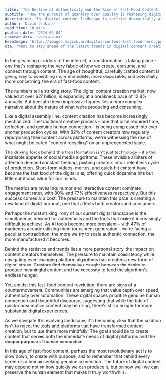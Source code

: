 ```yaml
---
title: 'The Decline of Authenticity and the Rise of Fast-Food Content: A Digital Crisis'
subtitle: 'How the pursuit of quantity over quality is reshaping digital content creation'
description: 'The digital content landscape is shifting dramatically as creators face mounting pressure to produce at an unprecedented pace. This comprehensive analysis explores the rise of ''fast-food content,'' its impact on authenticity, and the growing tension between quantity and quality in the digital age.'
author: 'David Jenkins'
read_time: '8 mins'
publish_date: '2024-02-04'
created_date: '2025-02-04'
heroImage: 'https://images.magick.ai/digital-content-fast-food-hero.jpg'
cta: 'Want to stay ahead of the latest trends in digital content creation? Follow us on LinkedIn for in-depth analysis and expert insights into the evolving landscape of digital media.'
---
```


In the gleaming corridors of the internet, a transformation is taking place – one that's reshaping the very fabric of how we create, consume, and connect through content. The age of thoughtful, carefully crafted content is giving way to something more immediate, more disposable, and potentially more concerning: the era of fast-food content.

The numbers tell a striking story. The digital content creation market, now valued at over $27 billion, is expanding at a breakneck pace of 12.8% annually. But beneath these impressive figures lies a more complex narrative about the nature of what we're producing and consuming.

Like a digital assembly line, content creation has become increasingly mechanized. The traditional creative process – one that once required time, reflection, and genuine human connection – is being compressed into ever-shorter production cycles. With 82% of content creators now regularly repurposing their content across platforms, we're witnessing the rise of what might be called "content recycling" on an unprecedented scale.

The driving force behind this transformation isn't just technology – it's the insatiable appetite of social media algorithms. These invisible arbiters of attention demand constant feeding, pushing creators into a relentless cycle of production. Short-form videos, memes, and quick-hit content have become the fast food of the digital diet, offering quick dopamine hits but little nutritional value for our minds.

The metrics are revealing: humor and interactive content dominate engagement rates, with 80% and 77% effectiveness respectively. But this success comes at a cost. The pressure to maintain this pace is creating a new kind of digital burnout, one that affects both creators and consumers.

Perhaps the most striking irony of our current digital landscape is the simultaneous demand for authenticity and the tools that make it increasingly difficult to achieve. As AI tools become more prevalent – with 47% of marketers already utilizing them for content generation – we're facing a peculiar contradiction: the more we try to scale authentic connection, the more manufactured it becomes.

Behind the statistics and trends lies a more personal story: the impact on content creators themselves. The pressure to maintain consistency while navigating ever-changing platform algorithms has created a new form of digital stress. Creators find themselves caught between the desire to produce meaningful content and the necessity to feed the algorithm's endless hunger.

Yet, amidst this fast-food content revolution, there are signs of a countermovement. Communities are emerging that value depth over speed, authenticity over automation. These digital spaces prioritize genuine human connection and thoughtful discourse, suggesting that while the tide of quick-consumption content may be rising, there's still a hunger for more substantial digital experiences.

As we navigate this evolving landscape, it's becoming clear that the solution isn't to reject the tools and platforms that have transformed content creation, but to use them more mindfully. The goal should be to create content that serves both the immediate needs of digital platforms and the deeper purpose of human connection.

In this age of fast-food content, perhaps the most revolutionary act is to slow down, to create with purpose, and to remember that behind every screen is a human seeking genuine connection. The future of digital content may depend not on how quickly we can produce it, but on how well we can preserve the human element that makes it truly worthwhile.